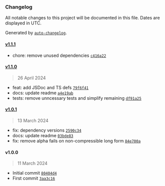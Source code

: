### Changelog

All notable changes to this project will be documented in this file. Dates are displayed in UTC.

Generated by [`auto-changelog`](https://github.com/CookPete/auto-changelog).

#### [v1.1.1](https://github.com/ChrisCodesThings/compress-css-hex-color/compare/v1.1.0...v1.1.1)

- chore: remove unused dependencies [`c416a22`](https://github.com/ChrisCodesThings/compress-css-hex-color/commit/c416a223b68c092dd2802b77f9cdb347422fb425)

#### [v1.1.0](https://github.com/ChrisCodesThings/compress-css-hex-color/compare/v1.0.1...v1.1.0)

> 26 April 2024

- feat: add JSDoc and TS defs [`79f6f41`](https://github.com/ChrisCodesThings/compress-css-hex-color/commit/79f6f4137f2e37557bcce871b7e9a53bc081f994)
- docs: update readme [`a4e19ab`](https://github.com/ChrisCodesThings/compress-css-hex-color/commit/a4e19ab1f11549fc52a602de65a47c85f4119c87)
- tests: remove unncessary tests and simplify remaining [`df91a25`](https://github.com/ChrisCodesThings/compress-css-hex-color/commit/df91a255cf07c0ab3354aff1d470d4bcd0b6531a)

#### [v1.0.1](https://github.com/ChrisCodesThings/compress-css-hex-color/compare/v1.0.0...v1.0.1)

> 13 March 2024

- fix: dependency versions [`2590c34`](https://github.com/ChrisCodesThings/compress-css-hex-color/commit/2590c349ac241bd337c2f9fde7ef0e5c5f689149)
- docs: update readme [`03bde83`](https://github.com/ChrisCodesThings/compress-css-hex-color/commit/03bde83d437d301dee1dd2c01d2c487d6475b95a)
- fix: remove alpha fails on non-compressible long form [`84e700a`](https://github.com/ChrisCodesThings/compress-css-hex-color/commit/84e700a04af214587c5abfa662f6f28eff167548)

#### v1.0.0

> 11 March 2024

- Initial commit [`80404d4`](https://github.com/ChrisCodesThings/compress-css-hex-color/commit/80404d4fb48a7b6d0d7d32a04f680c945ab43756)
- First commit [`3aa3c16`](https://github.com/ChrisCodesThings/compress-css-hex-color/commit/3aa3c161203c03ed1af3bdd12873a49657c2829d)
